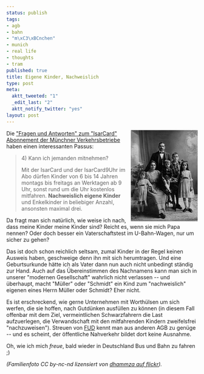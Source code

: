 ```yaml
--- 
status: publish
tags: 
- agb
- bahn
- "m\xC3\xBCnchen"
- munich
- real life
- thoughts
- tram
published: true
title: Eigene Kinder, Nachweislich
type: post
meta: 
  aktt_tweeted: "1"
  _edit_last: "2"
  aktt_notify_twitter: "yes"
layout: post
---
```

<a href="http://flickr.com/photos/dhammza/1499194036/"><img src="/media/wp/2009/01/family_portrait.jpg" alt="Family Portrait" title="Family Portrait" width="176" height="240" class="alignright size-full wp-image-1901" align="right" /></a>Die <a href="http://www.mvv-muenchen.de/de/home/fahrgastinformation/tickets-preise/tickets/zeitkarten/isarcard-abo/index.html#id_29">"Fragen und Antworten" zum "IsarCard" Abonnement der Münchner Verkehrsbetriebe</a> haben einen interessanten Passus:

<blockquote>4) Kann ich jemanden mitnehmen?

Mit der IsarCard und der IsarCard9Uhr im Abo dürfen Kinder von 6 bis 14 Jahren montags bis freitags an Werktagen ab 9 Uhr, sonst rund um die Uhr kostenlos mitfahren. <strong>Nachweislich eigene Kinder</strong> und Enkelkinder in beliebiger Anzahl, ansonsten maximal drei.</blockquote>

Da fragt man sich natürlich, wie weise ich nach, dass meine Kinder meine Kinder sind? Reicht es, wenn sie mich Papa nennen? Oder doch besser ein Vaterschaftstest im U-Bahn-Wagen, nur um sicher zu gehen?

Das ist doch schon reichlich seltsam, zumal Kinder in der Regel keinen Ausweis haben, geschweige denn ihn mit sich herumtragen. Und eine Geburtsurkunde hätte ich als Vater dann nun auch nicht unbedingt ständig zur Hand. Auch auf das Übereinstimmen des Nachnamens kann man sich in unserer "modernen Gesellschaft" wahrlich nicht verlassen -- und überhaupt, macht "Müller" oder "Schmidt" ein Kind zum "nachweislich" eigenen eines Herrn Müller oder Schmidt? Eher nicht.

Es ist erschreckend, wie gerne Unternehmen mit Worthülsen um sich werfen, die sie hoffen, nach Gutdünken ausfüllen zu können (in diesem Fall offenbar mit dem Ziel, vermeintlichen Schwarzfahrern die Last aufzuerlegen, die Verwandschaft mit den mitfahrenden Kindern zweifelsfrei "nachzuweisen"). Streuen von <a href="http://de.wikipedia.org/wiki/Fear,_Uncertainty_and_Doubt">FUD</a> kennt man aus anderen AGB zu genüge -- und es scheint, der öffentliche Nahverkehr bildet dort keine Ausnahme.

Oh, wie ich mich <em>freue</em>, bald wieder in Deutschland Bus und Bahn zu fahren ;)

<em>(Familienfoto CC by-nc-nd lizensiert von <a href="http://flickr.com/photos/dhammza/1499194036/">dhammza auf flickr</a>).</em>
